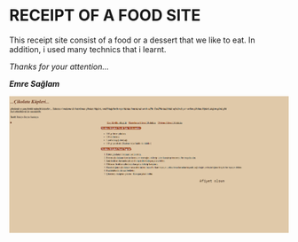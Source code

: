 # RECEIPT OF A FOOD SITE

This receipt site consist of  a food or a dessert that we like to eat. In addition, i used many technics that i learnt. 



*Thanks for your attention...*

**_Emre Sağlam_**

![Image](https://raw.githubusercontent.com/Kodluyoruz/taskforce/main/html/html-odev3/figures/çikolataküpleri.PNG)
